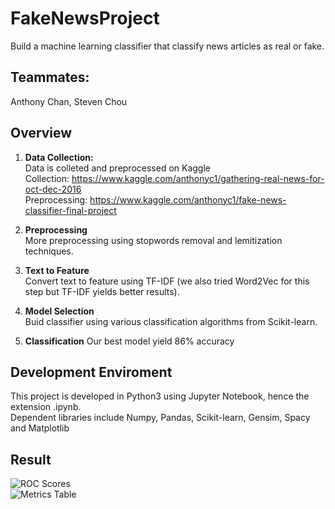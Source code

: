 # FakeNewsProject
Build a machine learning classifier that classify news articles as real or fake.   
## Teammates:   
Anthony Chan, Steven Chou
## Overview
1. __Data Collection:__  
  Data is colleted and preprocessed on Kaggle   
  Collection: https://www.kaggle.com/anthonyc1/gathering-real-news-for-oct-dec-2016  
  Preprocessing: https://www.kaggle.com/anthonyc1/fake-news-classifier-final-project

2. __Preprocessing__  
More preprocessing using stopwords removal and lemitization techniques.

3. __Text to Feature__  
Convert text to feature using TF-IDF (we also tried Word2Vec for this step but TF-IDF yields better results).

4. __Model Selection__  
Buid classifier using various classification algorithms from Scikit-learn.

5. __Classification__
Our best model yield 86% accuracy

## Development Enviroment
This project is developed in Python3 using Jupyter Notebook, hence the extension .ipynb.  
Dependent libraries include Numpy, Pandas, Scikit-learn, Gensim, Spacy and Matplotlib

## Result 

![ROC Scores](https://github.com/weiggwp/FakeNewsProject/blob/master/results/roc.png)  
![Metrics Table](https://github.com/weiggwp/FakeNewsProject/blob/master/results/classifiers.png)
